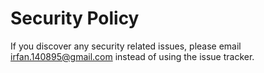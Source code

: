 # Security Policy

If you discover any security related issues, please email irfan.140895@gmail.com instead of using the issue tracker.
